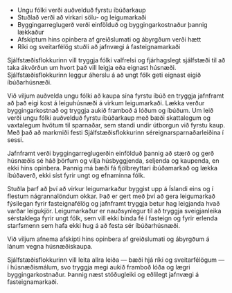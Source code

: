 - Ungu fólki verði auðvelduð fyrstu íbúðarkaup
- Stuðlað verði að virkari sölu- og leigumarkaði
- Byggingarreglugerð verði einfölduð og byggingarkostnaður þannig lækkaður
- Afskiptum hins opinbera af greiðslumati og ábyrgðum verði hætt
- Ríki og sveitarfélög stuðli að jafnvægi á fasteignamarkaði

Sjálfstæðisflokkurinn vill tryggja fólki valfrelsi og fjárhagslegt sjálfstæði til að taka ákvörðun um hvort það vill leigja eða eignast húsnæði. Sjálfstæðisflokkurinn leggur áherslu á að ungt fólk geti eignast eigið íbúðarhúsnæði.

Við viljum auðvelda ungu fólki að kaupa sína fyrstu íbúð en tryggja jafnframt að það eigi kost á leiguhúsnæði á virkum leigumarkaði. Lækka verður byggingarkostnað og tryggja aukið framboð á lóðum og íbúðum. Um leið verði ungu fólki auðvelduð fyrstu íbúðarkaup með bæði skattalegum og vaxtalegum hvötum til sparnaðar, sem standi undir útborgun við fyrstu kaup. Með það að markmiði festi Sjálfstæðisflokkurinn séreignarsparnaðarleiðina í sessi.

Jafnframt verði byggingarreglugerðin einfölduð þannig að stærð og gerð húsnæðis sé háð þörfum og vilja húsbyggjenda, seljenda og kaupenda, en ekki hins opinbera. Þannig má bæði fá fjölbreyttari íbúðamarkað og lækka íbúðaverð, ekki síst fyrir ungt og efnaminna fólk.

Stuðla þarf að því að virkur leigumarkaður byggist upp á Íslandi eins og í flestum nágrannalöndum okkar. Það er gert með því að gera leigumarkað fýsilegan fyrir fasteignafélög og jafnframt tryggja betur hag leigjanda hvað varðar leigukjör. Leigumarkaður er nauðsynlegur til að tryggja sveigjanleika sérstaklega fyrir ungt fólk, sem vill ekki binda fé í fasteign og fyrir erlenda starfsmenn sem hafa ekki hug á að festa sér íbúðarhúsnæði.

Við viljum afnema afskipti hins opinbera af greiðslumati og ábyrgðum á lánum vegna húsnæðiskaupa.

Sjálfstæðisflokkurinn vill leita allra leiða — bæði hjá ríki og sveitarfélögum — í húsnæðismálum, svo tryggja megi aukið framboð lóða og lægri byggingarkostnaður. Þannig næst stöðugleiki og eðlilegt jafnvægi á fasteignamarkaði.
